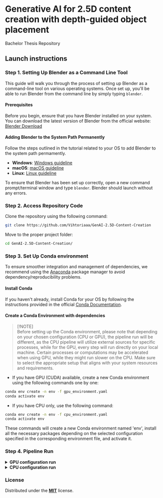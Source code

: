 # Generative AI for 2.5D content creation with depth-guided object placement
Bachelor Thesis Repository

## Launch instructions

### Step 1. Setting Up Blender as a Command Line Tool
This guide will walk you through the process of setting up Blender as a command-line tool on various operating systems. Once set up, you'll be able to run Blender from the command line by simply typing `blender`.

#### Prerequisites
Before you begin, ensure that you have Blender installed on your system. You can download the latest version of Blender from the official website: [Blender Download](https://www.blender.org/download/)

#### Adding Blender to the System Path Permanently
Follow the steps outlined in the tutorial related to your OS to add Blender to the system path permamently. 
- **Windows**: [Windows guideline](https://www.architectryan.com/2018/03/17/add-to-the-path-on-windows-10/)
- **macOS**: [macOS guideline](https://www.architectryan.com/2012/10/02/add-to-the-path-on-mac-os-x-mountain-lion/#.Uydjga1dXDg)
- **Linux**: [Linux guideline](https://www.geeksforgeeks.org/how-to-set-path-permanantly-in-linux/#:~:text=Method%202%3A%20Setting%20a%20Permanent%20%24PATH%20Variable)

To ensure that Blender has been set up correctly, open a new command prompt/terminal window and type `blender`. Blender should launch without any errors.

### Step 2. Access Repository Code
Clone the repository using the following command:
```bash
git clone https://github.com/Vihtoriaaa/GenAI-2.5D-Content-Creation
```

Move to the proper project folder:
```bash
cd GenAI-2.5D-Content-Creation/
```

### Step 3. Set Up Conda environment
To ensure smoother integration and management of dependencies, we recommend using the [Anaconda](https://www.anaconda.com/) package manager to avoid dependency/reproducibility problems.

#### Install Conda
If you haven't already, install Conda for your OS by following the instructions provided in the official [Conda Documentation](https://docs.conda.io/projects/conda/en/latest/user-guide/install/index.html#regular-installation).

#### Create a Conda Environment with dependencies
> [!NOTE]\
> Before setting up the Conda environment, please note that depending on your chosen configuration (CPU or GPU), the pipeline run will be different, as the CPU pipeline will utilize external sources for specific processes, while for the GPU, every step will run directly on your local machine. Certain processes or computations may be accelerated when using GPU, while they might run slower on the CPU. Make sure to select the appropriate setup that aligns with your system resources and requirements.

- If you have GPU (CUDA) available, create a new Conda environment using the following commands one by one:
```bash
conda env create -n env -f gpu_environment.yaml
conda activate env
```
- If you have CPU only, use the following command:
```bash
conda env create -n env -f cpu_environment.yaml
conda activate env
```
These commands will create a new Conda environment named 'env', install all the necessary packages depending on the selected configuration specified in the corresponding environment file, and activate it.

### Step 4. Pipeline Run

<details>
<summary><b>GPU configuration run </b></summary>

1.  
   TODO
   
2.  Run `cd pipeline/` to move to folder with pipeline code.
3.  Run `python pipeline.py` to launch the pipeline.
4.  You're done 🎉
</details>


<details>
<summary><b>CPU configuration run</b></summary>

1.  
   Add generated scene image, its depth map, and selected 3D object to appropriate folders.
   
2.  Run `cd pipeline/` to move to folder with pipeline code.
3.  Run `python pipeline.py` to launch the pipeline.
4.  You're done 🎉
</details>

### License
Distributed under the [**MIT**](https://github.com/Vihtoriaaa/GenAI-2.5D-Content-Creation/blob/main/LICENSE) license.
